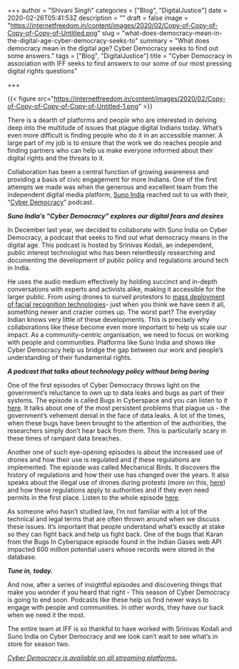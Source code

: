 +++
author = "Shivani Singh"
categories = ["Blog", "DigitalJustice"]
date = 2020-02-26T05:41:53Z
description = ""
draft = false
image = "https://internetfreedom.in/content/images/2020/02/Copy-of-Copy-of-Copy-of-Copy-of-Untitled.png"
slug = "what-does-democracy-mean-in-the-digital-age-cyber-democracy-seeks-to"
summary = "What does democracy mean in the digital age? Cyber Democracy seeks to find out some answers."
tags = ["Blog", "DigitalJustice"]
title = "Cyber Democracy in association with IFF seeks to find answers to our some of our most pressing digital rights questions"

+++


{{< figure src="https://internetfreedom.in/content/images/2020/02/Copy-of-Copy-of-Copy-of-Copy-of-Untitled-1.png" >}}

There is a dearth of platforms and people who are interested in delving deep into the multitude of issues that plague digital Indians today. What’s even more difficult is finding people who do it in an accessible manner. A large part of my job is to ensure that the work we do reaches people and finding partners who can help us make everyone informed about their digital rights and the threats to it. 

Collaboration has been a central function of growing awareness and providing a basis of civic engagement for more Indians. One of the first attempts we made was when the generous and excellent team from the independent digital media platform, [Suno India](https://www.sunoindia.in/) reached out to us with their, “[Cyber Democracy](https://www.sunoindia.in/cyber-democracy/)” podcast. 

_**Suno India’s “Cyber Democracy” explores our digital fears and desires**_

In December last year, we decided to collaborate with Suno India on Cyber Democracy, a podcast that seeks to find out what democracy means in the digital age. This podcast is hosted by Srinivas Kodali, an independent, public interest technologist who has been relentlessly researching and documenting the development of public policy and regulations around tech in India. 

He uses the audio medium effectively by holding succinct and in-depth conversations with experts and activists alike, making it accessible for the larger public. From using drones to surveil protestors to [mass deployment of facial recognition technologies](https://internetfreedom.in/facial-recognition-in-india-part-i/)- just when you think we have seen it all, something newer and crazier comes up. The worst part? The everyday Indian knows very little of these developments. This is precisely why collaborations like these become even more important to help us scale our impact. As a community-centric organisation, we need to focus on working with people and communities. Platforms like Suno India and shows like Cyber Democracy help us bridge the gap between our work and people’s understanding of their fundamental rights. 

_**A podcast that talks about technology policy without being boring**_ 

One of the first episodes of Cyber Democracy throws light on the government’s reluctance to own up to data leaks and bugs as part of their systems. The episode is called Bugs in Cyberspace and you can listen to it [here](https://www.sunoindia.in/cyber-democracy/bugs-in-cyberspace/). It talks about one of the most persistent problems that plague us - the government’s vehement denial in the face of data leaks. A lot of the times, when these bugs have been brought to the attention of the authorities, the researchers simply don’t hear back from them. This is particularly scary in these times of rampant data breaches. 

Another one of such eye-opening episodes is about the increased use of drones and how their use is regulated and _if_ these regulations are implemented. The episode was called Mechanical Birds. It discovers the history of regulations and how their use has changed over the years. It also speaks about the illegal use of drones during protests (more on this, [here](https://internetfreedom.in/its-a-bird-its-a-plane-oh-no-its-a-surveillance-drone-we-write-to-the-dgca-to-take-action/)) and how these regulations apply to authorities and if they even need permits in the first place. Listen to the whole episode [here](https://www.sunoindia.in/cyber-democracy/mechanical-birds/). 

As someone who hasn’t studied law, I’m not familiar with a lot of the technical and legal terms that are often thrown around when we discuss these issues. It’s important that people understand what’s exactly at stake so they can fight back and help us fight back. One of the bugs that Karan from the Bugs In Cyberspace episode found in the Indian Gases web API impacted 600 million potential users whose records were stored in the database.

**_Tune_  _in,_  _today._**

And now, after a series of insightful episodes and discovering things that make you wonder if you heard that right - This season of Cyber Democracy is going to end soon. Podcasts like these help us find newer ways to engage with people and communities. In other words, they have our back when we need it the most.

The entire team at IFF is so thankful to have worked with Srinivas Kodali and Suno India on Cyber Democracy and we look can’t wait to see what’s in store for season two. 

[_Cyber Democracy is available on all streaming platforms_.](https://www.sunoindia.in/cyber-democracy/)

